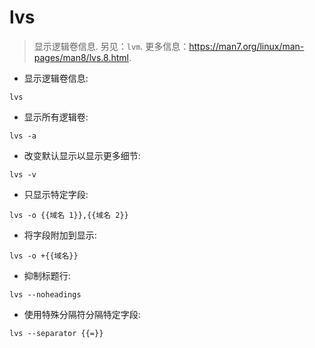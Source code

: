 # lvs

> 显示逻辑卷信息.
> 另见：`lvm`.
> 更多信息：<https://man7.org/linux/man-pages/man8/lvs.8.html>.

- 显示逻辑卷信息:

`lvs`

- 显示所有逻辑卷:

`lvs -a`

- 改变默认显示以显示更多细节:

`lvs -v`

- 只显示特定字段:

`lvs -o {{域名 1}},{{域名 2}}`

- 将字段附加到显示:

`lvs -o +{{域名}}`

- 抑制标题行:

`lvs --noheadings`

- 使用特殊分隔符分隔特定字段:

`lvs --separator {{=}}`
